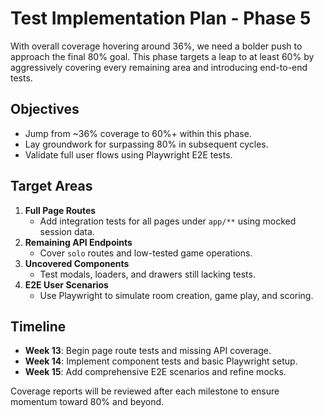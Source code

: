 # Test Implementation Plan - Phase 5

With overall coverage hovering around 36%, we need a bolder push to approach the final 80% goal. This phase targets a leap to at least 60% by aggressively covering every remaining area and introducing end-to-end tests.

## Objectives

- Jump from ~36% coverage to 60%+ within this phase.
- Lay groundwork for surpassing 80% in subsequent cycles.
- Validate full user flows using Playwright E2E tests.

## Target Areas

1. **Full Page Routes**
   - Add integration tests for all pages under `app/**` using mocked session data.
2. **Remaining API Endpoints**
   - Cover `solo` routes and low-tested game operations.
3. **Uncovered Components**
   - Test modals, loaders, and drawers still lacking tests.
4. **E2E User Scenarios**
   - Use Playwright to simulate room creation, game play, and scoring.

## Timeline

- **Week 13**: Begin page route tests and missing API coverage.
- **Week 14**: Implement component tests and basic Playwright setup.
- **Week 15**: Add comprehensive E2E scenarios and refine mocks.

Coverage reports will be reviewed after each milestone to ensure momentum toward 80% and beyond.
